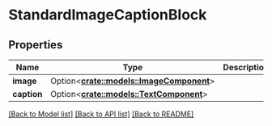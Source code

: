 # StandardImageCaptionBlock

## Properties

Name | Type | Description | Notes
------------ | ------------- | ------------- | -------------
**image** | Option<[**crate::models::ImageComponent**](ImageComponent.md)> |  | [optional]
**caption** | Option<[**crate::models::TextComponent**](TextComponent.md)> |  | [optional]

[[Back to Model list]](../README.md#documentation-for-models) [[Back to API list]](../README.md#documentation-for-api-endpoints) [[Back to README]](../README.md)


